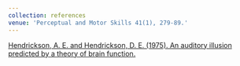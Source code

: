 ```yaml
---
collection: references
venue: 'Perceptual and Motor Skills 41(1), 279-89.'
---
```


[Hendrickson, A. E. and Hendrickson, D. E. (1975). An auditory illusion predicted by a theory of brain function.](https://doi.org/10.2466/pms.1975.41.1.279)
